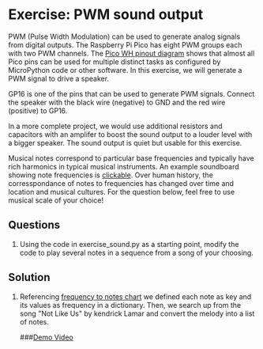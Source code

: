 # Exercise: PWM sound output

PWM (Pulse Width Modulation) can be used to generate analog signals from digital outputs.
The Raspberry Pi Pico has eight PWM groups each with two PWM channels.
The [Pico WH pinout diagram](https://datasheets.raspberrypi.com/picow/PicoW-A4-Pinout.pdf) shows that almost all Pico pins can be used for multiple distinct tasks as configured by MicroPython code or other software.
In this exercise, we will generate a PWM signal to drive a speaker.

GP16 is one of the pins that can be used to generate PWM signals.
Connect the speaker with the black wire (negative) to GND and the red wire (positive) to GP16.

In a more complete project, we would use additional resistors and capacitors with an amplifer to boost the sound output to a louder level with a bigger speaker.
The sound output is quiet but usable for this exercise.

Musical notes correspond to particular base frequencies and typically have rich harmonics in typical musical instruments.
An example soundboard showing note frequencies is [clickable](https://muted.io/note-frequencies/).
Over human history, the corresspondance of notes to frequencies has changed over time and location and musical cultures.
For the question below, feel free to use musical scale of your choice!

## Questions

1. Using the code in exercise_sound.py as a starting point, modify the code to play several notes in a sequence from a song of your choosing.
## Solution
1. Referencing [frequency to notes chart](https://muted.io/note-frequencies/) we defined each note as key and its values as frequency in a dictionary. Then, we search up from the song "Not Like Us" by kendrick Lamar and convert the melody into a list of notes.

   ###[Demo Video](https://drive.google.com/file/d/1n-NT6gc6mlYI_GhmT9WiNHLh_GMzf1pI/view?usp=sharing)
